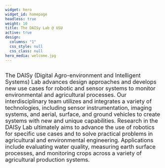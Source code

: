 ```yaml
---
widget: hero
widget_id: homepage
headless: true
weight: 10
title: The DAISy Lab @ USU
active: true
design:
  columns: "1"
  css_style: null
  css_class: null
hero_media: welcome.jpg
---
```

<br>
<font size="4">The DAISy (Digital Agro-environment and Intelligent Systems) Lab advances design approaches and develops new use cases for robotic and sensor systems to monitor environmental and agricultural processes. Our interdisciplinary team utilizes and integrates a variety of technologies, including sensor instrumentation, imaging systems, and aerial, surface, and ground vehicles to create systems with new and unique capabilities. Research in the DAISy Lab ultimately aims to advance the use of robotics for specific use cases and to solve practical problems in agricultural and environmental engineering. Applications include evaluating water quality, measuring earth surface processes, and monitoring crops across a variety of agricultural production systems.  </font>
